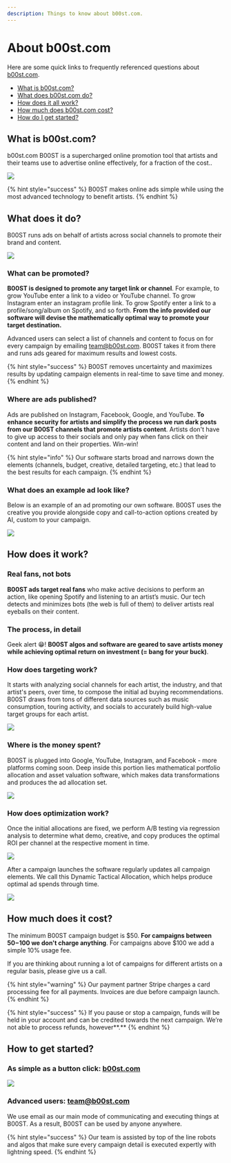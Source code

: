 ```yaml
---
description: Things to know about b00st.com.
---
```


# About b00st.com

Here are some quick links to frequently referenced questions about [b00st.com](https://b00st.com).

- [What is b00st.com?](#what-is-it)
- [What does b00st.com do?](#what-does-it-do)
- [How does it all work?](#how-does-it-work)
- [How much does b00st.com cost?](#how-much-does-it-cost)
- [How do I get started?](#how-to-get-started)

## What is b00st.com?

b00st.com B00ST is a supercharged online promotion tool that artists and their teams use to advertise online effectively, for a fraction of the cost..

![](../../.gitbook/assets/powerful_tech_to_grow_your_fan_base_zg5k84.svg)

{% hint style="success" %}
B00ST makes online ads simple while using the most advanced technology to benefit artists. 
{% endhint %}


## What does it do?

B00ST runs ads on behalf of artists across social channels to promote their brand and content. 

![](../../.gitbook/assets/undraw_how-it-works-b00st-faq_rv3ixj.svg)

### What can be promoted?

**B00ST is designed to promote any target link or channel**. For example, to grow YouTube enter a link to a video or YouTube channel. To grow Instagram enter an instagram profile link. To grow Spotify enter a link to a profile/song/album on Spotify, and so forth. **From the info provided our software will devise the mathematically optimal way to promote your target destination.** 

Advanced users can select a list of channels and content to focus on for every campaign by emailing [team@b00st.com](mailto:team@b00st.com?body=Start%20a%20new%20campaign.). B00ST takes it from there and runs ads geared for maximum results and lowest costs. 

{% hint style="success" %}
B00ST removes uncertainty and maximizes results by updating campaign elements in real-time to save time and money.
{% endhint %}

### Where are ads published?

Ads are published on Instagram, Facebook, Google, and YouTube. **To enhance security for artists and simplify the process we run dark posts from our B00ST channels that promote artists content**. Artists don't have to give up access to their socials and only pay when fans click on their content and land on their properties. Win-win! 

{% hint style="info" %}
Our software starts broad and narrows down the elements \(channels, budget, creative, detailed targeting, etc.\) that lead to the best results for each campaign.
{% endhint %}

### What does an example ad look like?

Below is an example of an ad promoting our own software. B00ST uses the creative you provide alongside copy and call-to-action options created by AI, custom to your campaign.

![](../../.gitbook/assets/ad-mock.png)

## How does it work?

### Real fans, not bots 

**B00ST ads target real fans** who make active decisions to perform an action, like opening Spotify and listening to an artist’s music. Our tech detects and minimizes bots \(the web is full of them\) to deliver artists real eyeballs on their content.

### The process, in detail

Geek alert 😁! **B00ST algos and software are geared to save artists money while achieving optimal return on investment \(= bang for your buck\)**.

### How does targeting work?

It starts with analyzing social channels for each artist, the industry, and that artist's peers, over time, to compose the initial ad buying recommendations. B00ST draws from tons of different data sources such as music consumption, touring activity, and socials to accurately build high-value target groups for each artist.

![](../../.gitbook/assets/targeting-the-right-audience.svg)

### Where is the money spent?

B00ST is plugged into Google, YouTube, Instagram, and Facebook - more platforms coming soon. Deep inside this portion lies mathematical portfolio allocation and asset valuation software, which makes data transformations and produces the ad allocation set. 

![](../../.gitbook/assets/allocating_budget_optimally_across_socials_pd5sx9.svg)

### How does optimization work?

Once the initial allocations are fixed, we perform A/B testing via regression analysis to determine what demo, creative, and copy produces the optimal ROI per channel at the respective moment in time.

![](../../.gitbook/assets/a_b_testing_to_get_the_best_results_iptjk2.svg)

After a campaign launches the software regularly updates all campaign elements. We call this Dynamic Tactical Allocation, which helps produce optimal ad spends through time.

![](../../.gitbook/assets/updating_campaign_elements_in_real_time_erqrgq.svg)



## How much does it cost?

The minimum B00ST campaign budget is $50. **For campaigns between $50-$100 we don't charge anything**. For campaigns above $100 we add a simple 10% usage fee. 

If you are thinking about running a lot of campaigns for different artists on a regular basis, please give us a call.

{% hint style="warning" %}
Our payment partner Stripe charges a card processing fee for all payments. Invoices are due before campaign launch. 
{% endhint %}

{% hint style="success" %}
If you pause or stop a campaign, funds will be held in your account and can be credited towards the next campaign. We’re not able to process refunds, however**.**
{% endhint %}


## How to get started?

### As simple as a button click: [b00st.com](https://b00st.com/)

![](../../.gitbook/assets/how-it-works-b00st-easy-button%20%282%29.svg)

### Advanced users: [team@b00st.com](mailto:team@b00st.com?body=Start%20a%20new%20campaign.) 

We use email as our main mode of communicating and executing things at B00ST. As a result, B00ST can be used by anyone anywhere. 

{% hint style="success" %}
Our team is assisted by top of the line robots and algos that make sure every campaign detail is executed expertly with lightning speed. 
{% endhint %}

